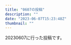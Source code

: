 ```yaml
---
title: "0607の投稿"
description: ""
date: "2023-06-07T15:23:48Z"
thumbnail: ""
---
```

20230607に行った投稿です。
<!--more-->
